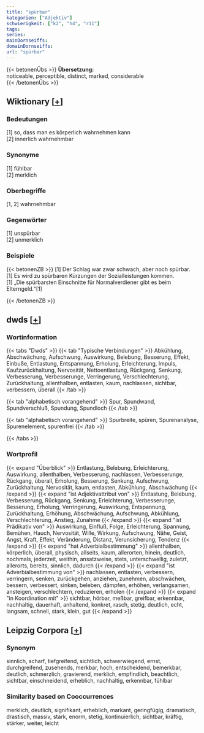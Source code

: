```yaml
---
title: "spürbar"
kategorien: ["Adjektiv"]
schwierigkeit: ["k2", "h4", "r11"]
tags:
series:
mainDornseiffs:
domainDornseiffs:
url: "spürbar"
---
```


{{< betonenÜbs >}}
**Übersetzung:**  
noticeable, perceptible, distinct, marked, considerable  
{{< /betonenÜbs >}}

## Wiktionary [[+](https://de.wiktionary.org/wiki/spürbar)]

### Bedeutungen
[1] so, dass man es körperlich wahrnehmen kann  
[2] innerlich wahrnehmbar  

### Synonyme
[1] fühlbar  
[2] merklich  

### Oberbegriffe
[1, 2] wahrnehmbar  

### Gegenwörter
[1] unspürbar  
[2] unmerklich  

### Beispiele
{{< betonenZB >}}
[1] Der Schlag war zwar schwach, aber noch spürbar.  
[1] Es wird zu spürbaren Kürzungen der Sozialleistungen kommen.  
[1] „Die spürbarsten Einschnitte für Normalverdiener gibt es beim Elterngeld.“[1]  

{{< /betonenZB >}}


## dwds [[+](https://www.dwds.de/wb/spürbar)]

### Wortinformation
{{< tabs "Dwds" >}}
{{< tab "Typische Verbindungen" >}}
Abkühlung, Abschwächung, Aufschwung, Auswirkung, Belebung, Besserung, Effekt, Einbuße, Entlastung, Entspannung, Erholung, Erleichterung, Impuls, Kaufzurückhaltung, Nervosität, Nettoentlastung, Rückgang, Senkung, Verbesserung, Verbesserunge, Verringerung, Verschlechterung, Zurückhaltung, allenthalben, entlasten, kaum, nachlassen, sichtbar, verbessern, überall
{{< /tab >}}

{{< tab "alphabetisch vorangehend" >}}
Spur, Spundwand, Spundverschluß, Spundung, Spundloch
{{< /tab >}}

{{< tab "alphabetisch vorangehend" >}}
Spurbreite, spüren, Spurenanalyse, Spurenelement, spurenfrei
{{< /tab >}}

{{< /tabs >}}

### Wortprofil
{{< expand "Überblick" >}} Entlastung, Belebung, Erleichterung, Auswirkung, allenthalben, Verbesserung, nachlassen, Verbesserunge, Rückgang, überall, Erholung, Besserung, Senkung, Aufschwung, Zurückhaltung, Nervosität, kaum, entlasten, Abkühlung, Abschwächung {{< /expand >}}
{{< expand "ist Adjektivattribut von" >}} Entlastung, Belebung, Verbesserung, Rückgang, Senkung, Erleichterung, Verbesserunge, Besserung, Erholung, Verringerung, Auswirkung, Entspannung, Zurückhaltung, Erhöhung, Abschwächung, Aufschwung, Abkühlung, Verschlechterung, Anstieg, Zunahme {{< /expand >}}
{{< expand "ist Prädikativ von" >}} Auswirkung, Einfluß, Folge, Erleichterung, Spannung, Bemühen, Hauch, Nervosität, Wille, Wirkung, Aufschwung, Nähe, Geist, Angst, Kraft, Effekt, Veränderung, Distanz, Verunsicherung, Tendenz {{< /expand >}}
{{< expand "hat Adverbialbestimmung" >}} allenthalben, körperlich, überall, physisch, allseits, kaum, allerorten, hinein, deutlich, nochmals, jederzeit, weithin, ansatzweise, stets, unterschwellig, zuletzt, allerorts, bereits, sinnlich, dadurch {{< /expand >}}
{{< expand "ist Adverbialbestimmung von" >}} nachlassen, entlasten, verbessern, verringern, senken, zurückgehen, anziehen, zunehmen, abschwächen, bessern, verbessert, sinken, beleben, dämpfen, erhöhen, verlangsamen, ansteigen, verschlechtern, reduzieren, erholen {{< /expand >}}
{{< expand "in Koordination mit" >}} sichtbar, hörbar, meßbar, greifbar, erkennbar, nachhaltig, dauerhaft, anhaltend, konkret, rasch, stetig, deutlich, echt, langsam, schnell, stark, klein, gut {{< /expand >}}

## Leipzig Corpora [[+](https://corpora.uni-leipzig.de/en/res?word=spürbar&corpusId=deu_newscrawl-public_2018)]


### Synonym
sinnlich, scharf, tiefgreifend, sichtlich, schwerwiegend, ernst, durchgreifend, zusehends, merkbar, hoch, entscheidend, bemerkbar, deutlich, schmerzlich, gravierend, merklich, empfindlich, beachtlich, sichtbar, einschneidend, erheblich, nachhaltig, erkennbar, fühlbar


### Similarity based on Cooccurrences
merklich, deutlich, signifikant, erheblich, markant, geringfügig, dramatisch, drastisch, massiv, stark, enorm, stetig, kontinuierlich, sichtbar, kräftig, stärker, weiter, leicht

